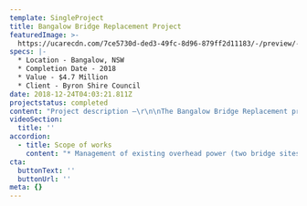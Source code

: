 ```yaml
---
template: SingleProject
title: Bangalow Bridge Replacement Project
featuredImage: >-
  https://ucarecdn.com/7ce5730d-ded3-49fc-8d96-879ff2d11183/-/preview/-/enhance/50/
specs: |-
  * Location - Bangalow, NSW
  * Completion Date - 2018
  * Value - $4.7 Million
  * Client - Byron Shire Council
date: 2018-12-24T04:03:21.811Z
projectstatus: completed
content: "Project description –\r\n\nThe Bangalow Bridge Replacement project, in the Byron Shire, is replacing the existing Booyong, Parkers, James, O’Mearas and Scarrabelottis bridges, near Bangalow in northern New South Wales.\r\n\nThe current bridges are ageing, timber bridges with restrictive load limits (between 3 and 15 tonne) inhibiting vehicle movements to and from nearby businesses and properties. The bridges will be replaced with new steel bridges.\r\n\nSEE Civil was awarded the contract to replace all five bridges in April 2018."
videoSection:
  title: ''
accordion:
  - title: Scope of works
    content: "* ​Management of existing overhead power (two bridge sites) and existing Telstra services (three bridge sites) including some relocation.\r\n* Traffic control including full long-term closure (12 weeks) at most bridge sites.\r\n* Environmental controls including flora and fauna management and erosion and sediment control.\r\n* Clearing and grubbing (and disposal) at each bridge site, including minimisation of clearing limits and impacts where possible.\r\n* Earthworks to construction bridge accesses, abutments and temporary launch platforms.\r\n* Construction of slope stabilisation, foundations for bridge launch, foundations for permanent bridge, abutments and scour protection.\r\n* Dismantle and salvage existing timber bridges and existing steel bridge to a nominated location.\r\n* Assembly, launching, installation and securing of modular steel bridges including barrier rails, bridge decks and surface treatments. ​\r\n* Construction of retaining and short ramp ledge support walls.\r\n* Construction​ of approach roads earthworks, pavement works and seal."
cta:
  buttonText: ''
  buttonUrl: ''
meta: {}
---
```


